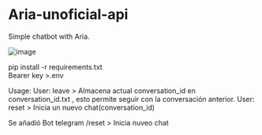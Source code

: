 # Aria-unoficial-api
Simple chatbot with Aria.

![image](https://github.com/machitoX/Aria-unoficial-api/assets/143853481/35386ce9-4e99-4384-8d9e-34ec8de4af46)


pip install -r requirements.txt  
Bearer key >.env

Usage:
User: leave > Almacena actual conversation_id en conversation_id.txt , esto permite seguir con la conversación anterior.
User: reset > Inicia un nuevo chat(conversation_id)  

Se añadió Bot telegram
/reset > Inicia nuveo chat